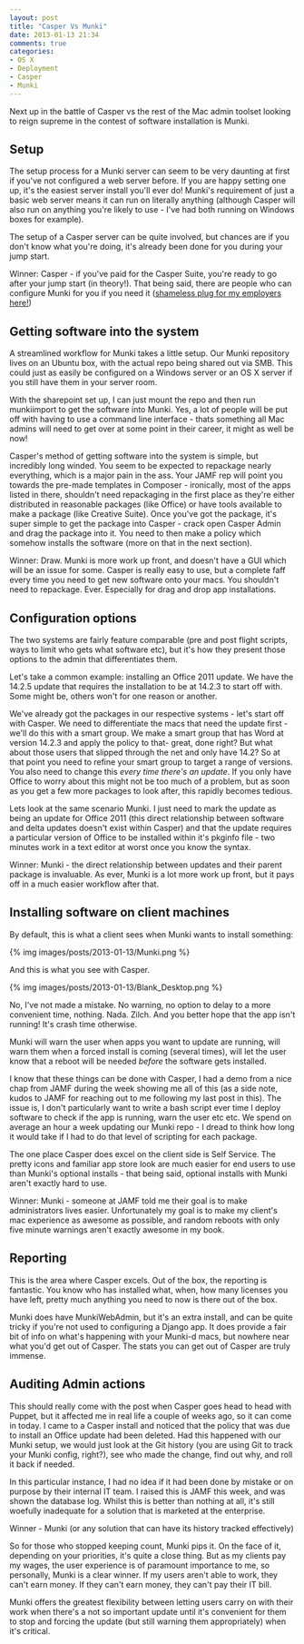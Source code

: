 ```yaml
---
layout: post
title: "Casper Vs Munki"
date: 2013-01-13 21:34
comments: true
categories: 
- OS X
- Deployment
- Casper
- Munki
---
```

Next up in the battle of Casper vs the rest of the Mac admin toolset looking to reign supreme in the contest of software installation is Munki.

## Setup
The setup process for a Munki server can seem to be very daunting at first if you've not configured a web server before. If you are happy setting one up, it's the easiest server install you'll ever do! Munki's requirement of just a basic web server means it can run on literally anything (although Casper will also run on anything you're likely to use - I've had both running on Windows boxes for example).

The setup of a Casper server can be quite involved, but chances are if you don't know what you're doing, it's already been done for you during your jump start.

Winner: Casper - if you've paid for the Casper Suite, you're ready to go after your jump start (in theory!). That being said, there are people who can configure Munki for you if you need it ([shameless plug for my employers here!](http://pebbleit.com))

## Getting software into the system
A streamlined workflow for Munki takes a little setup. Our Munki repository lives on an Ubuntu box, with the actual repo being shared out via SMB. This could just as easily be configured on a Windows server or an OS X server if you still have them in your server room.

With the sharepoint set up, I can just mount the repo and then run munkiimport to get the software into Munki. Yes, a lot of people will be put off with having to use a command line interface - thats something all Mac admins will need to get over at some point in their career, it might as well be now!

Casper's method of getting software into the system is simple, but incredibly long winded. You seem to be expected to repackage nearly everything, which is a major pain in the ass. Your JAMF rep will point you towards the pre-made templates in Composer - ironically, most of the apps listed in there, shouldn't need repackaging in the first place as they're either distributed in reasonable packages (like Office) or have tools available to make a package (like Creative Suite).  Once you've got the package, it's super simple to get the package into Casper - crack open Casper Admin and drag the package into it. You need to then make a policy which somehow installs the software (more on that in the next section).

Winner: Draw. Munki is more work up front, and doesn't have a GUI which will be an issue for some. Casper is really easy to use, but a complete faff every time you need to get new software onto your macs. You shouldn't need to repackage. Ever. Especially for drag and drop app installations.

## Configuration options
The two systems are fairly feature comparable (pre and post flight scripts, ways to limit who gets what software etc), but it's how they present those options to the admin that differentiates them.

Let's take a common example: installing an Office 2011 update. We have the 14.2.5 update that requires the installation to be at 14.2.3 to start off with. 
Some might be, others won't for one reason or another.

We've already got the packages in our respective systems - let's start off with Casper. We need to differentiate the macs that need the update first - we'll do this with a smart group. We make a smart group that has Word at version 14.2.3 and apply the policy to that- great, done right? But what about those users that slipped through the net and only have 14.2?  So at that point you need to refine your smart group to target a range of versions. You also need to change this _every time there's an update_. If you only have Office to worry about this might not be too much of a problem, but as soon as you get a few more packages to look after, this rapidly becomes tedious.

Lets look at the same scenario Munki. I just need to mark the update as being an update for Office 2011 (this direct relationship between software and delta updates doesn't exist within Casper) and that the update requires a particular version of Office to be installed within it's pkginfo file - two minutes work in a text editor at worst once you know the syntax.

Winner: Munki - the direct relationship between updates and their parent package is invaluable. As ever, Munki is a lot more work up front, but it pays off in a much easier workflow after that.

## Installing software on client machines

By default, this is what a client sees when Munki wants to install something:

{% img images/posts/2013-01-13/Munki.png %}

And this is what you see with Casper. 

{% img images/posts/2013-01-13/Blank_Desktop.png %}

No, I've not made a mistake. No warning, no option to delay to a more convenient time, nothing. Nada. Zilch. And you better hope that the app isn't running! It's crash time otherwise. 

Munki will warn the user when apps you want to update are running, will warn them when a forced install is coming (several times), will let the user know that a reboot will be needed _before_ the software gets installed. 

I know that these things can be done with Casper, I had a demo from a nice chap from JAMF during the week showing me all of this (as a side note, kudos to JAMF for reaching out to me following my last post in this). The issue is, I don't particularly want to write a bash script ever time I deploy software to check if the app is running, warn the user etc etc. We spend on average an hour a week updating our Munki repo - I dread to think how long it would take if I had to do that level of scripting for each package.

The one place Casper does excel on the client side is Self Service. The pretty icons and familiar app store look are much easier for end users to use than Munki's optional installs - that being said, optional installs with Munki aren't exactly hard to use.

Winner: Munki - someone at JAMF told me their goal is to make administrators lives easier. Unfortunately my goal is to make my client's mac experience as awesome as possible, and random reboots with only five minute warnings aren't exactly awesome in my book.

## Reporting
This is the area where Casper excels. Out of the box, the reporting is fantastic. You know who has installed what, when, how many licenses you have left, pretty much anything you need to now is there out of the box.

Munki does have MunkiWebAdmin, but it's an extra install, and can be quite tricky if you're not used to configuring a Django app. It does provide a fair bit of info on what's happening with your Munki-d macs, but nowhere near what you'd get out of Casper. The stats you can get out of Casper are truly immense.

## Auditing Admin actions
This should really come with the post when Casper goes head to head with Puppet, but it affected me in real life a couple of weeks ago, so it can come in today. I came to a Casper install and noticed that the policy that was due to install an Office update had been deleted. Had this happened with our Munki setup, we would just look at the Git history (you are using Git to track your Munki config, right?), see who made the change, find out why, and roll it back if needed.

In this particular instance, I had no idea if it had been done by mistake or on purpose by their internal IT team. I raised this is JAMF this week, and was shown the database log. Whilst this is better than nothing at all, it's still woefully inadequate for a solution that is marketed at the enterprise.

Winner - Munki (or any solution that can have its history tracked effectively)

So for those who stopped keeping count, Munki pips it. On the face of it, depending on your priorities, it's quite a close thing. But as my clients pay my wages, the user experience is of paramount importance to me, so personally, Munki is a clear winner. If my users aren't able to work, they can't earn money. If they can't earn money, they can't pay their IT bill. 

Munki offers the greatest flexibility between letting users carry on with their work when there's a not so important update until it's convenient for them to stop and forcing the update (but still warning them appropriately) when it's critical.